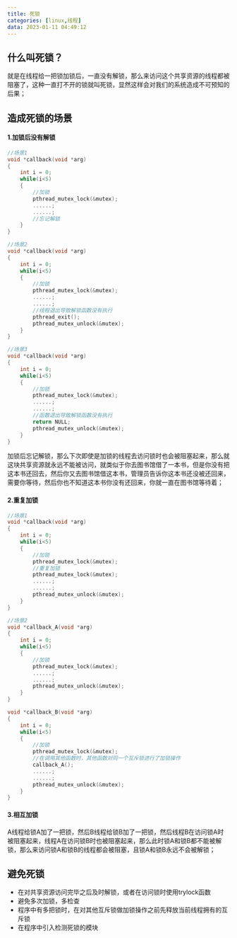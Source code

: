 ```yaml
---
title: 死锁
categories: [linux,线程]
data: 2023-01-11 04:49:12
---
```


## 什么叫死锁？

就是在线程给一把锁加锁后，一直没有解锁，那么来访问这个共享资源的线程都被阻塞了，这种一直打不开的锁就叫死锁，显然这样会对我们的系统造成不可预知的后果；

## 造成死锁的场景

#### 1.加锁后没有解锁

~~~c
//场景1
void *callback(void *arg)
{
    int i = 0;
    while(i<5)
    {
        //加锁
        pthread_mutex_lock(&mutex);
        ......;
        ......;
        //忘记解锁
    }
}

//场景2
void *callback(void *arg)
{
    int i = 0;
    while(i<5)
    {
        //加锁
        pthread_mutex_lock(&mutex);
        ......;
        ......;
        //线程退出导致解锁函数没有执行
        pthread_exit();
        pthread_mutex_unlock(&mutex);
    }
}

//场景3
void *callback(void *arg)
{
    int i = 0;
    while(i<5)
    {
        //加锁
        pthread_mutex_lock(&mutex);
        ......;
        ......;
        //函数退出导致解锁函数没有执行
        return NULL;
        pthread_mutex_unlock(&mutex);
    }
}
~~~

加锁后忘记解锁，那么下次即使是加锁的线程去访问锁时也会被阻塞起来，那么就这块共享资源就永远不能被访问，就类似于你去图书馆借了一本书，但是你没有把这本书还回去，然后你又去图书馆借这本书，管理员告诉你这本书还没被还回来，需要你等待，然后你也不知道这本书你没有还回来，你就一直在图书馆等待着；

#### 2.重复加锁

~~~c
//场景1
void *callback(void *arg)
{
    int i = 0;
    while(i<5)
    {
        //加锁
        pthread_mutex_lock(&mutex);
        //重复加锁
        pthread_mutex_lock(&mutex);
        ......;
        ......;
        pthread_mutex_unlock(&mutex);
    }
}

//场景2
void *callback_A(void *arg)
{
    int i = 0;
    while(i<5)
    {
        //加锁
        pthread_mutex_lock(&mutex);
        ......;
        ......;
        pthread_mutex_unlock(&mutex);
    }
}

void *callback_B(void *arg)
{
    int i = 0;
    while(i<5)
    {
        //加锁
        pthread_mutex_lock(&mutex);
        //在调用其他函数时，其他函数对同一个互斥锁进行了加锁操作
        callback_A();
        ......;
        ......;
        pthread_mutex_unlock(&mutex);
    }
}
~~~

#### 3.相互加锁

A线程给锁A加了一把锁，然后B线程给锁B加了一把锁，然后线程B在访问锁A时被阻塞起来，线程A在访问锁B时也被阻塞起来，那么此时锁A和锁B都不能被解锁，那么来访问锁A和锁B的线程都会被阻塞，且锁A和锁B永远不会被解锁；

## 避免死锁

-   在对共享资源访问完毕之后及时解锁，或者在访问锁时使用trylock函数
-   避免多次加锁，多检查
-   程序中有多把锁时，在对其他互斥锁做加锁操作之前先释放当前线程拥有的互斥锁
-   在程序中引入检测死锁的模块